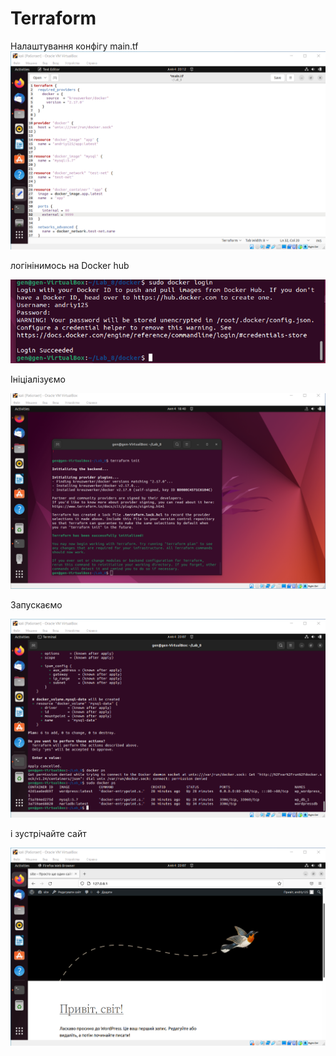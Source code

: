 # Terraform
Налаштування конфігу main.tf
![0.png](0.png)

логінінимось на Docker hub

![1.png](1.png)

Ініціалізуємо

![2.png](2.png)

Запускаємо

![3.png](3.png)

і зустрічайте сайт

![4.png](4.png)

